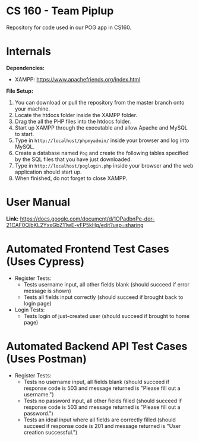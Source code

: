 # CS 160 - Team Piplup
Repository for code used in our POG app in CS160.

# Internals
**Dependencies:**
- XAMPP: https://www.apachefriends.org/index.html

**File Setup:**
1. You can download or pull the repository from the master branch onto your machine.
2. Locate the htdocs folder inside the XAMPP folder.
3. Drag the all the PHP files into the htdocs folder.
4. Start up XAMPP through the executable and allow Apache and MySQL to start.
5. Type in `http://localhost/phpmyadmin/` inside your browser and log into MySQL.
6. Create a database named `Pog` and create the following tables specified by the SQL files that you have just downloaded.
7. Type in `http://localhost/poglogin.php` inside your browser and the web application should start up.
8. When finished, do not forget to close XAMPP.

# User Manual
**Link:** https://docs.google.com/document/d/1OPadbnPe-dor-21CAF0QjbKL2YxxGbZ11wE-yFP5kHg/edit?usp=sharing

# Automated Frontend Test Cases (Uses Cypress)
- Register Tests:
  - Tests username input, all other fields blank (should succeed if error message is shown)
  - Tests all fields input correctly (should succeed if brought back to login page)
- Login Tests:
  - Tests login of just-created user (should succeed if brought to home page)
  
# Automated Backend API Test Cases (Uses Postman)
- Register Tests:
  - Tests no username input, all fields blank (should succeed if response code is 503 and message returned is "Please fill out a username.")
  - Tests no password input, all other fields filled (should succeed if response code is 503 and message returned is "Please fill out a password.")
  - Tests an ideal input where all fields are correctly filled (should succeed if response code is 201 and message returned is "User creation successful.")
